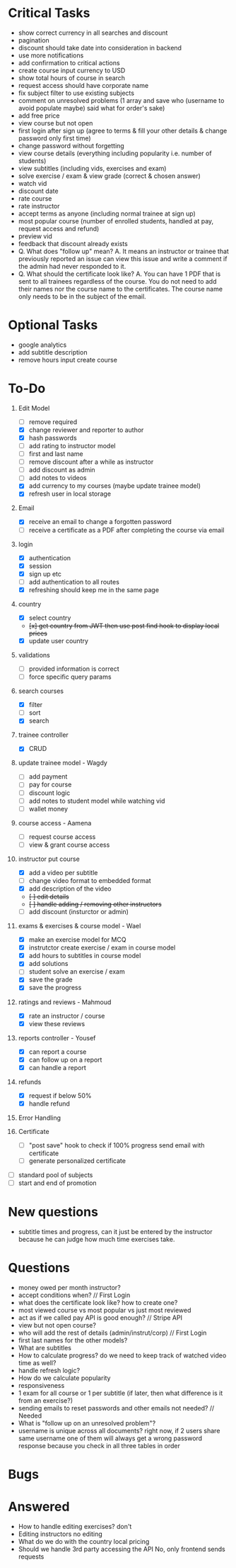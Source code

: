 # Critical Tasks
- show correct currency in all searches and discount
- pagination
- discount should take date into consideration in backend
- use more notifications
- add confirmation to critical actions
- create course input currency to USD
- show total hours of course in search
- request access should have corporate name
- fix subject filter to use existing subjects
- comment on unresolved problems (1 array and save who (username to avoid populate maybe) said what for order's sake)
- add free price
- view course but not open
- first login after sign up (agree to terms & fill your other details & change password only first time)
- change password without forgetting
- view course details (everything including popularity i.e. number of students)
- view subtitles (including vids, exercises and exam)
- solve exercise / exam & view grade (correct & chosen answer)
- watch vid
- discount date
- rate course
- rate instructor
- accept terms as anyone (including normal trainee at sign up)
- most popular course (number of enrolled students, handled at pay, request access and refund)
- preview vid
- feedback that discount already exists
-  Q. What does "follow up" mean? 
   A. It means an instructor or trainee that previously reported an issue can view this issue and write a comment if the admin had never responded to it.
-  Q. What should the certificate look like?
   A. You can have 1 PDF that is sent to all trainees regardless of the course. You do not need to add their names nor the course name to the certificates. The course name only needs to be in the subject of the email.

# Optional Tasks
- google analytics
- add subtitle description
- remove hours input create course

# To-Do

1. Edit Model
   - [ ] remove required
   - [x] change reviewer and reporter to author
   - [x] hash passwords
   - [ ] add rating to instructor model
   - [ ] first and last name
   - [ ] remove discount after a while as instructor
   - [ ] add discount as admin
   - [ ] add notes to videos
   - [x] add currency to my courses (maybe update trainee model)
   - [x] refresh user in local storage

1. Email
   - [x] receive an email to change a forgotten password
   - [ ] receive a certificate as a PDF after completing the course via email

1. login
   - [x] authentication
   - [x] session
   - [x] sign up etc
   - [ ] add authentication to all routes
   - [x] refreshing should keep me in the same page

1. country
   - [x] select country
   - ~~[x] get country from JWT then use post find hook to display local prices~~
   - [x] update user country

1. validations
   - [ ] provided information is correct
   - [ ] force specific query params

1. search courses
   - [x] filter
   - [ ] sort
   - [x] search

1. trainee controller
   - [x] CRUD
   
1. update trainee model - Wagdy
   - [ ] add payment
   - [ ] pay for course
   - [ ] discount logic
   - [ ] add notes to student model while watching vid
   - [ ] wallet money
 
1. course access - Aamena
   - [ ] request course access
   - [ ] view & grant course access
 
1. instructor put course
   - [x] add a video per subtitle
   - [ ] change video format to embedded format
   - [x] add description of the video
   - ~~[ ] edit details~~
   - ~~[ ] handle adding / removing other instructors~~
   - [ ] add discount (insturctor or admin)
  
1. exams & exercises & course model - Wael
   - [x] make an exercise model for MCQ
   - [x] instrutctor create exercise / exam in course model
   - [x] add hours to subtitles in course model
   - [x] add solutions
   - [ ] student solve an exercise / exam
   - [x] save the grade
   - [x] save the progress
  
1. ratings and reviews - Mahmoud
   - [x] rate an instructor / course
   - [x] view these reviews

1.  reports controller - Yousef
    - [x] can report a course
    - [x] can follow up on a report
    - [x] can handle a report
  
1. refunds
   - [x] request if below 50%
   - [x] handle refund
   
1. Error Handling
    
1. Certificate
   - [ ] "post save" hook to check if 100% progress send email with certificate
   - [ ] generate personalized certificate

- [ ] standard pool of subjects
- [ ] start and end of promotion 

# New questions
   - subtitle times and progress, can it just be entered by the instructor because he can judge how much time exercises take.

# Questions
   - money owed per month instructor?
   - accept conditions when? // First Login
   - what does the certificate look like? how to create one?
   - most viewed course vs most popular vs just most reviewed
   - act as if we called pay API is good enough? // Stripe API
   - view but not open course?
   - who will add the rest of details (admin/instrut/corp) // First Login
   - first last names for the other models?
   - What are subtitles
   - How to calculate progress? do we need to keep track of watched video time as well?
   - handle refresh logic?
   - How do we calculate popularity
   - responsiveness
   - 1 exam for all course or 1 per subtitle (if later, then what difference is it from an exercise?)
   - sending emails to reset passwords and other emails not needed? // Needed
   - What is "follow up on an unresolved problem"?
   - username is unique across all documents? right now, if 2 users share same username one of them will always get a wrong password response because you check in all three tables in order

# Bugs

# Answered
   - How to handle editing exercises?
      don't
   - Editing instructors
      no editing
   - What do we do with the country
      local pricing
   - Should we handle 3rd party accessing the API
      No, only frontend sends requests
